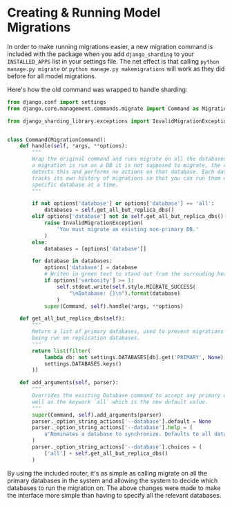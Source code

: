 # Creating & Running Model Migrations

In order to make running migrations easier, a new migration command is included with the package when you add `django_sharding` to your `INSTALLED_APPS` list in your settings file. The net effect is that calling `python manage.py migrate` or `python manage.py makemigrations` will work as they did before for all model migrations.

Here's how the old command was wrapped to handle sharding:

```python
from django.conf import settings
from django.core.management.commands.migrate import Command as MigrationCommand

from django_sharding_library.exceptions import InvalidMigrationException


class Command(MigrationCommand):
    def handle(self, *args, **options):
        """
        Wrap the original command and runs migrate on all the databases. When
        a migration is run on a DB it is not supposed to migrate, the router
        detects this and performs no actions on that database. Each database
        tracks its own history of migrations so that you can run them on a
        specific database at a time.
        """

        if not options['database'] or options['database'] == 'all':
            databases = self.get_all_but_replica_dbs()
        elif options['database'] not in self.get_all_but_replica_dbs():
            raise InvalidMigrationException(
                'You must migrate an existing non-primary DB.'
            )
        else:
            databases = [options['database']]

        for database in databases:
            options['database'] = database
            # Writen in green text to stand out from the surrouding headings
            if options['verbosity'] >= 1:
                self.stdout.write(self.style.MIGRATE_SUCCESS(
                    "\nDatabase: {}\n").format(database)
                )
            super(Command, self).handle(*args, **options)

    def get_all_but_replica_dbs(self):
        """
        Return a list of primary databases, used to prevent migrations from
        being run on replication databases.
        """
        return list(filter(
            lambda db: not settings.DATABASES[db].get('PRIMARY', None),
            settings.DATABASES.keys()
        ))

    def add_arguments(self, parser):
        """
        Overrides the existing Database command to accept any primary database as
        well as the keywork `all` which is the new default value.
        """
        super(Command, self).add_arguments(parser)
        parser._option_string_actions['--database'].default = None
        parser._option_string_actions['--database'].help = (
            u'Nominates a database to synchronize. Defaults to all databases.'
        )
        parser._option_string_actions['--database'].choices = (
            ['all'] + self.get_all_but_replica_dbs()
        )
```

By using the included router, it's as simple as calling migrate on all the primary databases in the system and allowing the system to decide which databases to run the migration on. The above changes were made to make the interface more simple than having to specify all the relevant databases.
